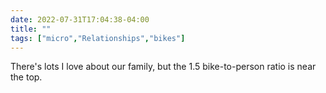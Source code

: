 ---date: 2022-07-31T17:04:38-04:00title: ""tags: ["micro","Relationships","bikes"]---There's lots I love about our family, but the 1.5 bike-to-person ratio is near the top.